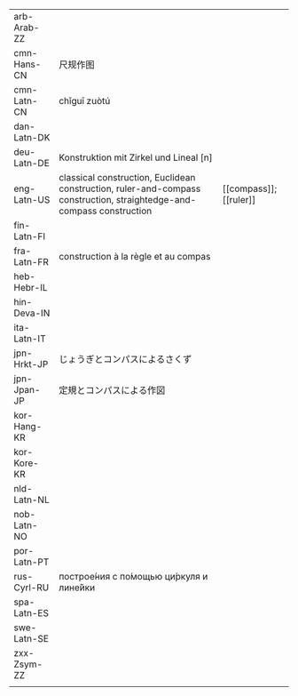 | | | |
|-|-|-|
| arb-Arab-ZZ |  |  |
| cmn-Hans-CN | 尺规作图 |  |
| cmn-Latn-CN | chǐguī zuòtú |  |
| dan-Latn-DK |  |  |
| deu-Latn-DE | Konstruktion mit Zirkel und Lineal [n] |  |
| eng-Latn-US | classical construction, Euclidean construction, ruler-and-compass construction, straightedge-and-compass construction | [[compass]]; [[ruler]] |
| fin-Latn-FI |  |  |
| fra-Latn-FR | construction à la règle et au compas |  |
| heb-Hebr-IL |  |  |
| hin-Deva-IN |  |  |
| ita-Latn-IT |  |  |
| jpn-Hrkt-JP | じょうぎとコンパスによるさくず |  |
| jpn-Jpan-JP | 定規とコンパスによる作図 |  |
| kor-Hang-KR |  |  |
| kor-Kore-KR |  |  |
| nld-Latn-NL |  |  |
| nob-Latn-NO |  |  |
| por-Latn-PT |  |  |
| rus-Cyrl-RU | построе́ния с по́мощью ци́ркуля и лине́йки |  |
| spa-Latn-ES |  |  |
| swe-Latn-SE |  |  |
| zxx-Zsym-ZZ |  |  |
|  |  |  |
